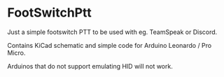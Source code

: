 # FootSwitchPtt
Just a simple footswitch PTT to be used with eg. TeamSpeak or Discord. 

Contains KiCad schematic and simple code for Arduino Leonardo / Pro Micro. 

Arduinos that do not support emulating HID will not work. 
